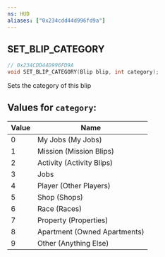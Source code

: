 ```yaml
---
ns: HUD
aliases: ["0x234cdd44d996fd9a"]
---
```

## SET_BLIP_CATEGORY

```c
// 0x234CDD44D996FD9A
void SET_BLIP_CATEGORY(Blip blip, int category);
```

Sets the category of this blip

## Values for `category`:
| Value | Name |
| --- | --- |
| 0 | My Jobs (My Jobs) |
| 1 | Mission (Mission Blips) |
| 2 | Activity (Activity Blips) |
| 3 | Jobs |
| 4 | Player (Other Players) |
| 5 | Shop (Shops) |
| 6 | Race (Races) |
| 7 | Property (Properties) |
| 8 | Apartment (Owned Apartments) |
| 9 | Other (Anything Else) |

